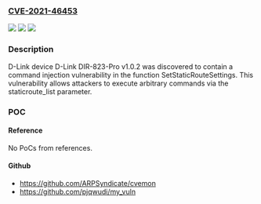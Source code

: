 ### [CVE-2021-46453](https://cve.mitre.org/cgi-bin/cvename.cgi?name=CVE-2021-46453)
![](https://img.shields.io/static/v1?label=Product&message=n%2Fa&color=blue)
![](https://img.shields.io/static/v1?label=Version&message=n%2Fa&color=blue)
![](https://img.shields.io/static/v1?label=Vulnerability&message=n%2Fa&color=brighgreen)

### Description

D-Link device D-Link DIR-823-Pro v1.0.2 was discovered to contain a command injection vulnerability in the function SetStaticRouteSettings. This vulnerability allows attackers to execute arbitrary commands via the staticroute_list parameter.

### POC

#### Reference
No PoCs from references.

#### Github
- https://github.com/ARPSyndicate/cvemon
- https://github.com/pjqwudi/my_vuln

